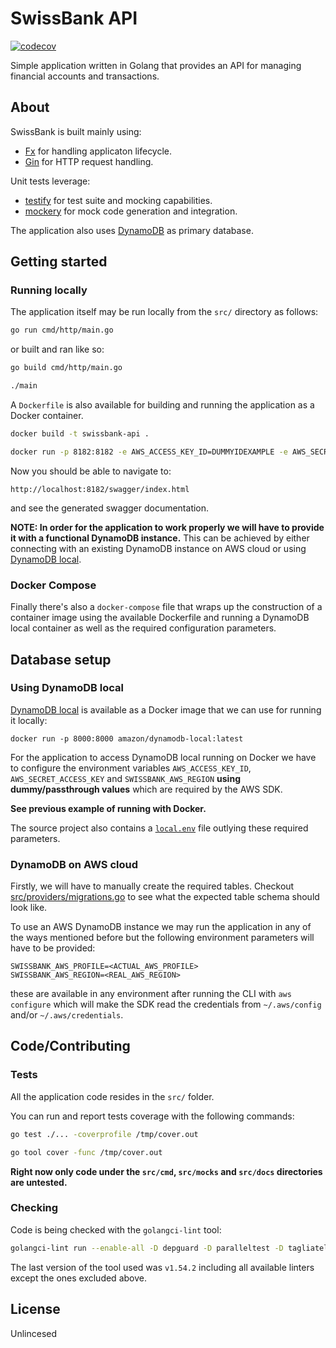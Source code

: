 # SwissBank API

[![codecov](https://codecov.io/gh/chff7cb/swissbank-api/graph/badge.svg?token=843EQJ5CJ7)](https://codecov.io/gh/chff7cb/swissbank-api)

Simple application written in Golang that provides an API for managing financial accounts and transactions.

## About
SwissBank is built mainly using:

- [Fx](https://github.com/uber-go/fx) for handling applicaton lifecycle.
- [Gin](https://github.com/gin-gonic/gin) for HTTP request handling.

Unit tests leverage:

- [testify](https://github.com/stretchr/testify) for test suite and mocking capabilities.
- [mockery](https://github.com/vektra/mockery) for mock code generation and integration.

The application also uses [DynamoDB](https://aws.amazon.com/pm/dynamodb/) as primary database.

## Getting started

### Running locally

The application itself may be run locally from the `src/` directory as follows:
```bash
go run cmd/http/main.go
```

or built and ran like so:
```bash
go build cmd/http/main.go
```
```bash
./main
```

A `Dockerfile` is also available for building and running the application as a Docker container.
```bash
docker build -t swissbank-api .
```
```bash
docker run -p 8182:8182 -e AWS_ACCESS_KEY_ID=DUMMYIDEXAMPLE -e AWS_SECRET_ACCESS_KEY=DUMMYEXAMPLEKEY -e SWISSBANK_AWS_REGION=us-east-1 -e SWISSBANK_DYNAMODB_ENDPOINT_URL=http://172.17.0.1:8000 swissbank-api
```

Now you should be able to navigate to:
```
http://localhost:8182/swagger/index.html
```

and see the generated swagger documentation.

**NOTE: In order for the application to work properly we will have to provide it with a functional DynamoDB instance.**
This can be achieved by either connecting with an existing DynamoDB instance on AWS cloud or using [DynamoDB local](https://docs.aws.amazon.com/amazondynamodb/latest/developerguide/DynamoDBLocal.DownloadingAndRunning.html).

### Docker Compose

Finally there's also a `docker-compose` file that wraps up the construction of a container image using the available Dockerfile and running a DynamoDB local container as well as the required configuration parameters.

## Database setup

### Using DynamoDB local

[DynamoDB local](https://docs.aws.amazon.com/amazondynamodb/latest/developerguide/DynamoDBLocal.DownloadingAndRunning.html) is available as a Docker image that we can use for running it locally:
```base
docker run -p 8000:8000 amazon/dynamodb-local:latest
```
For the application to access  DynamoDB local running on Docker we have to configure the environment variables `AWS_ACCESS_KEY_ID`, `AWS_SECRET_ACCESS_KEY` and `SWISSBANK_AWS_REGION` **using dummy/passthrough values** which are required by the AWS SDK.

**See previous example of running with Docker.**

The source project also contains a [`local.env`](local.env) file outlying these required parameters.

### DynamoDB on AWS cloud

Firstly, we will have to manually create the required tables. Checkout [src/providers/migrations.go](src/providers/migrations.go) to see what the expected table schema should look like.

To use an AWS DynamoDB instance we may run the application in any of the ways mentioned before 
but the following environment parameters will have to be provided:
```base
SWISSBANK_AWS_PROFILE=<ACTUAL_AWS_PROFILE>
SWISSBANK_AWS_REGION=<REAL_AWS_REGION>
```

these are available in any environment after running the CLI with `aws configure` which will make the SDK read the credentials from `~/.aws/config` and/or `~/.aws/credentials`.

## Code/Contributing

### Tests

All the application code resides in the `src/` folder.

You can run and report tests coverage with the following commands:
```bash
go test ./... -coverprofile /tmp/cover.out
```
```bash
go tool cover -func /tmp/cover.out
```

**Right now only code under the `src/cmd`, `src/mocks` and `src/docs` directories are untested.**

### Checking

Code is being checked with the `golangci-lint` tool:

```bash
golangci-lint run --enable-all -D depguard -D paralleltest -D tagliatelle -D godot -D gofumpt -D exhaustivestruct -D lll -D exhaustruct -D nonamedreturns -D ireturn -D wrapcheck -D nlreturn
```

The last version of the tool used was `v1.54.2` including all available linters except the ones excluded above.

## License

Unlincesed